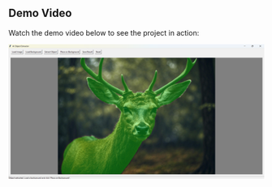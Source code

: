 ## Demo Video
Watch the demo video below to see the project in action:

[![Demo Video](https://github.com/JasmeetSinghO7/Detection/blob/main/Screenshot%202025-03-06%20174555.png)](https://www.youtube.com/watch?v=Zi1jxhkDgtQ)
